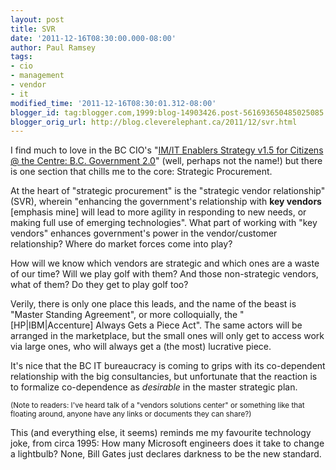 ```yaml
---
layout: post
title: SVR
date: '2011-12-16T08:30:00.000-08:00'
author: Paul Ramsey
tags:
- cio
- management
- vendor
- it
modified_time: '2011-12-16T08:30:01.312-08:00'
blogger_id: tag:blogger.com,1999:blog-14903426.post-561693650485025085
blogger_orig_url: http://blog.cleverelephant.ca/2011/12/svr.html
---
```


I find much to love in the BC CIO's "[IM/IT Enablers Strategy v1.5 for Citizens @ the Centre: B.C. Government 2.0](http://www.cio.gov.bc.ca/local/cio/about/documents/it_strategy.pdf)" (well, perhaps not the name!) but there is one section that chills me to the core: Strategic Procurement.

At the heart of "strategic procurement" is the "strategic vendor relationship" (SVR), wherein "enhancing the government's relationship with **key vendors** [emphasis mine] will lead to more agility in responding to new needs, or making full use of emerging technologies". What part of working with "key vendors" enhances government's power in the vendor/customer relationship? Where do market forces come into play? 

How will we know which vendors are strategic and which ones are a waste of our time? Will we play golf with them? And those non-strategic vendors, what of them? Do they get to play golf too?

Verily, there is only one place this leads, and the name of the beast is "Master Standing Agreement", or more colloquially, the "[HP|IBM|Accenture] Always Gets a Piece Act". The same actors will be arranged in the marketplace, but the small ones will only get to access work via large ones, who will always get a (the most) lucrative piece.

It's nice that the BC IT bureaucracy is coming to grips with its co-dependent relationship with the big consultancies, but unfortunate that the reaction is to formalize co-dependence as *desirable* in the master strategic plan.

<small>(Note to readers: I've heard talk of a "vendors solutions center" or something like that floating around, anyone have any links or documents they can share?)</small>

This (and everything else, it seems) reminds me my favourite technology joke, from circa 1995: How many Microsoft engineers does it take to change a lightbulb? None, Bill Gates just declares darkness to be the new standard.

